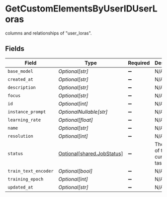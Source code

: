 # GetCustomElementsByUserIDUserLoras

columns and relationships of "user_loras".


## Fields

| Field                                                          | Type                                                           | Required                                                       | Description                                                    |
| -------------------------------------------------------------- | -------------------------------------------------------------- | -------------------------------------------------------------- | -------------------------------------------------------------- |
| `base_model`                                                   | *Optional[str]*                                                | :heavy_minus_sign:                                             | N/A                                                            |
| `created_at`                                                   | *Optional[str]*                                                | :heavy_minus_sign:                                             | N/A                                                            |
| `description`                                                  | *Optional[str]*                                                | :heavy_minus_sign:                                             | N/A                                                            |
| `focus`                                                        | *Optional[str]*                                                | :heavy_minus_sign:                                             | N/A                                                            |
| `id`                                                           | *Optional[int]*                                                | :heavy_minus_sign:                                             | N/A                                                            |
| `instance_prompt`                                              | *OptionalNullable[str]*                                        | :heavy_minus_sign:                                             | N/A                                                            |
| `learning_rate`                                                | *Optional[float]*                                              | :heavy_minus_sign:                                             | N/A                                                            |
| `name`                                                         | *Optional[str]*                                                | :heavy_minus_sign:                                             | N/A                                                            |
| `resolution`                                                   | *Optional[int]*                                                | :heavy_minus_sign:                                             | N/A                                                            |
| `status`                                                       | [Optional[shared.JobStatus]](../../models/shared/jobstatus.md) | :heavy_minus_sign:                                             | The status of the current task.                                |
| `train_text_encoder`                                           | *Optional[bool]*                                               | :heavy_minus_sign:                                             | N/A                                                            |
| `training_epoch`                                               | *Optional[int]*                                                | :heavy_minus_sign:                                             | N/A                                                            |
| `updated_at`                                                   | *Optional[str]*                                                | :heavy_minus_sign:                                             | N/A                                                            |